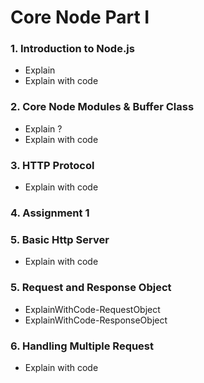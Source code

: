 # Core Node Part I
### 1. Introduction to Node.js
- Explain
- Explain with code
### 2. Core Node Modules & Buffer Class
- Explain ?
- Explain with code
### 3. HTTP Protocol
- Explain with code
### 4. Assignment 1
### 5. Basic Http Server
- Explain with code
### 5. Request and Response Object
- ExplainWithCode-RequestObject
- ExplainWithCode-ResponseObject
### 6. Handling Multiple Request
- Explain with code
